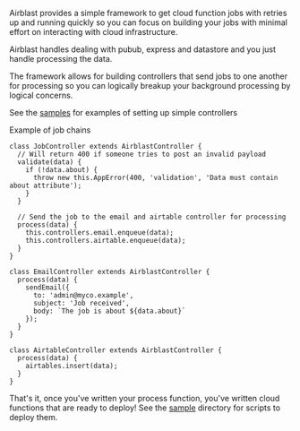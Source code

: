 Airblast provides a simple framework to get cloud function jobs with retries up and
running quickly so you can focus on building your jobs with minimal effort on
interacting with cloud infrastructure.

Airblast handles dealing with pubub, express and datastore and you just handle
processing the data.

The framework allows for building controllers that send jobs to one another for processing
so you can logically breakup your background processing by logical concerns.

See the [samples](/samples) for examples of setting up simple controllers

Example of job chains

```
class JobController extends AirblastController {
  // Will return 400 if someone tries to post an invalid payload
  validate(data) {
    if (!data.about) {
      throw new this.AppError(400, 'validation', 'Data must contain about attribute');
    }
  }
  
  // Send the job to the email and airtable controller for processing
  process(data) {
    this.controllers.email.enqueue(data);
    this.controllers.airtable.enqueue(data);
  }
}

class EmailController extends AirblastController {
  process(data) {
    sendEmail({
      to: 'admin@myco.example',
      subject: 'Job received',
      body: `The job is about ${data.about}`
    });
  }
}

class AirtableController extends AirblastController {
  process(data) {
    airtables.insert(data);
  }
}
```

That's it, once you've written your process function,
you've written cloud functions that are ready to deploy!
See the [sample](/sample) directory for scripts
to deploy them.
